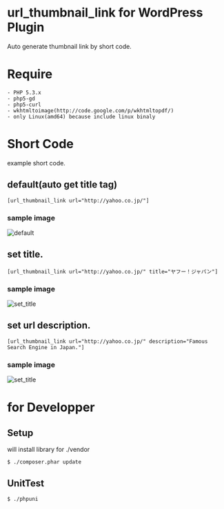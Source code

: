 # url_thumbnail_link for WordPress Plugin

Auto generate thumbnail link by short code.

# Require

    - PHP 5.3.x
    - php5-gd
    - php5-curl
    - wkhtmltoimage(http://code.google.com/p/wkhtmltopdf/)
    - only Linux(amd64) because include linux binaly

# Short Code

example short code. 

## default(auto get title tag)

    [url_thumbnail_link url="http://yahoo.co.jp/"]

### sample image

![default](https://raw.github.com/hirocaster/url_thumbnail_link/master/example/images/example_default.png)
    
## set title.

    [url_thumbnail_link url="http://yahoo.co.jp/" title="ヤフー！ジャパン"]

### sample image

![set_title](https://raw.github.com/hirocaster/url_thumbnail_link/master/example/images/example_set_title.png)

## set url description.

    [url_thumbnail_link url="http://yahoo.co.jp/" description="Famous Search Engine in Japan."]

### sample image

![set_title](https://raw.github.com/hirocaster/url_thumbnail_link/master/example/images/example_set_description.png)

# for Developper

## Setup

will install library for ./vendor
    
    $ ./composer.phar update
    
## UnitTest

    $ ./phpuni
